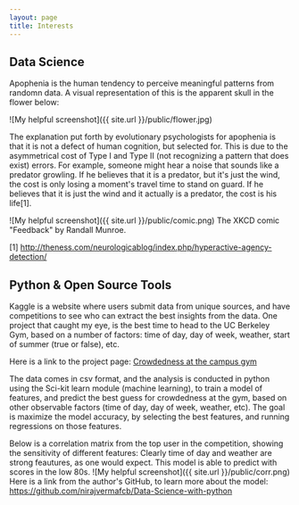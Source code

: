 ```yaml
---
layout: page
title: Interests
---
```

## Data Science 

Apophenia is the human tendency to perceive meaningful patterns from randomn data. A visual representation of this is the apparent skull in the flower below: 

![My helpful screenshot]({{ site.url }}/public/flower.jpg)


The explanation put forth by evolutionary psychologists for apophenia is that it is not a defect of human cognition, but selected for. This is due to the asymmetrical cost of Type I and Type II (not recognizing a pattern that does exist) errors. For example, someone might hear a noise that sounds like a predator growling. If he believes that it is a predator, but it's just the wind, the cost is only losing a moment's travel time to stand on guard. If he believes that it is just the wind and it actually is a predator, the cost is his life[1].


![My helpful screenshot]({{ site.url }}/public/comic.png)
The XKCD comic "Feedback" by Randall Munroe.

[1] http://theness.com/neurologicablog/index.php/hyperactive-agency-detection/

## Python & Open Source Tools

Kaggle is a website where users submit data from unique sources, and have competitions to see who can extract the best insights from the data. One project that caught my eye, is the best time to head to the UC Berkeley Gym, based on a number of factors: time of day, day of week, weather, start of summer (true or false), etc. 

Here is a link to the project page:
<a href="https://www.kaggle.com/nsrose7224/crowdedness-at-the-campus-gym">Crowdedness at the campus gym</a>

The data comes in csv format, and the analysis is conducted in python using the Sci-kit learn module (machine learning), to train a model of features, and predict the best guess for crowdedness at the gym, based on other observable factors (time of day, day of week, weather, etc). The goal is maximize the model accuracy, by selecting the best features, and running regressions on those features. 

Below is a correlation matrix from the top user in the competition, showing the sensitivity of different features: Clearly time of day and weather are strong feautures, as one would expect. This model is able to predict with scores in the low 80s.
![My helpful screenshot]({{ site.url }}/public/corr.png)
Here is a link from the author's GitHub, to learn more about the model: https://github.com/nirajvermafcb/Data-Science-with-python
